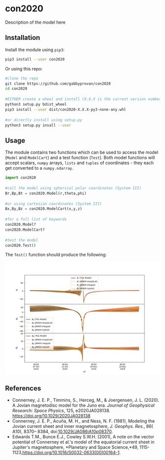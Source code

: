 # con2020

Description of the model here

## Installation

Install the module using `pip3`:

```bash
pip3 install --user con2020
```

Or using this repo:

```bash
#clone the repo
git clone https://github.com/gabbyprovan/con2020
cd con2020

#EITHER create a wheel and install (X.X.X is the current version number)
python3 setup.py bdist_wheel
pip3 install --user dist/con2020-X.X.X-py3-none-any.whl

#or directly install using setup.py
python3 setup.py insall --user
```

## Usage

The module contains two functions which can be used to access the model  (`Model` and `ModelCart`) and a test function (`Test`). Both model functions will accept scalars, `numpy` arrays, `lists` and `tuples` of coordinates - they each get converted to a `numpy.ndarray`.

```python
import con2020

#call the model using spherical polar coordinates (System III)
Br,Bp,Bt = con2020.Model(r,theta,phi)

#or using cartesian coordinates (System III)
Bx,By,Bz = con2020.ModelCart(x,y,z)

#for a full list of keywords
con2020.Model?
con2020.ModelCart?

#test the model
con2020.Test()
```

The `Test()` function should produce the following:

![](Test.png)

## References

- Connerney, J. E. P., Timmins, S., Herceg, M., & Joergensen, J. L. (2020). A Jovian magnetodisc model for the Juno era. *Journal of Geophysical Research: Space Physics*, 125, e2020JA028138. https://doi.org/10.1029/2020JA028138
- Connerney, J. E. P., Acuña, M. H., and Ness, N. F. (1981), Modeling the Jovian current sheet and inner magnetosphere, *J. Geophys. Res.*, 86( A10), 8370– 8384, doi:[10.1029/JA086iA10p08370](https://doi.org/10.1029/JA086iA10p08370).
- Edwards T.M., Bunce E.J., Cowley S.W.H. (2001), A note on the vector potential of Connerney et al.'s model of the equatorial current sheet in Jupiter's magnetosphere, *Planetary and Space Science,*49, 1115-1123,https://doi.org/10.1016/S0032-0633(00)00164-1.
  